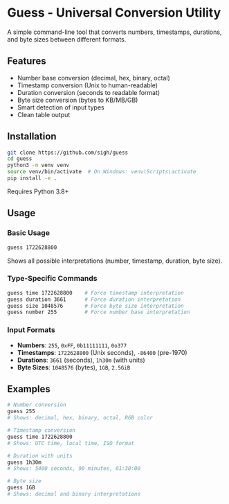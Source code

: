 # Guess - Universal Conversion Utility

A simple command-line tool that converts numbers, timestamps, durations, and byte sizes between different formats.

## Features

- Number base conversion (decimal, hex, binary, octal)
- Timestamp conversion (Unix to human-readable)
- Duration conversion (seconds to readable format)
- Byte size conversion (bytes to KB/MB/GB)
- Smart detection of input types
- Clean table output

## Installation

```bash
git clone https://github.com/sigh/guess
cd guess
python3 -m venv venv
source venv/bin/activate  # On Windows: venv\Scripts\activate
pip install -e .
```

Requires Python 3.8+

## Usage

### Basic Usage

```bash
guess 1722628800
```

Shows all possible interpretations (number, timestamp, duration, byte size).

### Type-Specific Commands

```bash
guess time 1722628800    # Force timestamp interpretation
guess duration 3661      # Force duration interpretation
guess size 1048576       # Force byte size interpretation
guess number 255         # Force number base interpretation
```

### Input Formats

- **Numbers**: `255`, `0xFF`, `0b11111111`, `0o377`
- **Timestamps**: `1722628800` (Unix seconds), `-86400` (pre-1970)
- **Durations**: `3661` (seconds), `1h30m` (with units)
- **Byte Sizes**: `1048576` (bytes), `1GB`, `2.5GiB`

## Examples

```bash
# Number conversion
guess 255
# Shows: decimal, hex, binary, octal, RGB color

# Timestamp conversion
guess time 1722628800
# Shows: UTC time, local time, ISO format

# Duration with units
guess 1h30m
# Shows: 5400 seconds, 90 minutes, 01:30:00

# Byte size
guess 1GB
# Shows: decimal and binary interpretations
```
